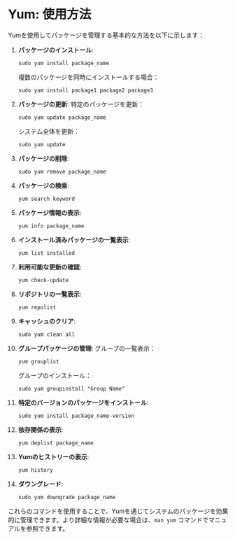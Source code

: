 # Yum: 使用方法

Yumを使用してパッケージを管理する基本的な方法を以下に示します：

1. **パッケージのインストール**:
   ```
   sudo yum install package_name
   ```
   複数のパッケージを同時にインストールする場合：
   ```
   sudo yum install package1 package2 package3
   ```

2. **パッケージの更新**:
   特定のパッケージを更新：
   ```
   sudo yum update package_name
   ```
   システム全体を更新：
   ```
   sudo yum update
   ```

3. **パッケージの削除**:
   ```
   sudo yum remove package_name
   ```

4. **パッケージの検索**:
   ```
   yum search keyword
   ```

5. **パッケージ情報の表示**:
   ```
   yum info package_name
   ```

6. **インストール済みパッケージの一覧表示**:
   ```
   yum list installed
   ```

7. **利用可能な更新の確認**:
   ```
   yum check-update
   ```

8. **リポジトリの一覧表示**:
   ```
   yum repolist
   ```

9. **キャッシュのクリア**:
   ```
   sudo yum clean all
   ```

10. **グループパッケージの管理**:
    グループの一覧表示：
    ```
    yum grouplist
    ```
    グループのインストール：
    ```
    sudo yum groupinstall "Group Name"
    ```

11. **特定のバージョンのパッケージをインストール**:
    ```
    sudo yum install package_name-version
    ```

12. **依存関係の表示**:
    ```
    yum deplist package_name
    ```

13. **Yumのヒストリーの表示**:
    ```
    yum history
    ```

14. **ダウングレード**:
    ```
    sudo yum downgrade package_name
    ```

これらのコマンドを使用することで、Yumを通じてシステムのパッケージを効果的に管理できます。より詳細な情報が必要な場合は、`man yum` コマンドでマニュアルを参照できます。

